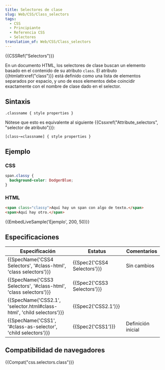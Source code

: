 ```yaml
---
title: Selectores de clase
slug: Web/CSS/Class_selectors
tags:
  - CSS
  - Principiante
  - Referencia CSS
  - Selectores
translation_of: Web/CSS/Class_selectors
---
```


{{CSSRef("Selectors")}}

En un documento HTML, los selectores de clase buscan un elemento basado en el contenido de su atributo `class`. El atributo {{htmlattrxref("class")}} está definido como una lista de elementos separados por espacio, y uno de esos elementos debe coincidir exactamente con el nombre de clase dado en el selector.

## Sintaxis

```
.classname { style properties }
```

Nótese que esto es equivalente al siguiente {{Cssxref("Attribute_selectors", "selector de atributo")}}:

```
[class~=classname] { style properties }
```

## Ejemplo

### CSS

```css
span.classy {
  background-color: DodgerBlue;
}
```

### HTML

```html
<span class="classy">Aquí hay un span con algo de texto.</span>
<span>Aquí hay otro.</span>
```

{{EmbedLiveSample('Ejemplo', 200, 50)}}

## Especificaciones

| Especificación                                                                               | Estatus                              | Comentarios        |
| -------------------------------------------------------------------------------------------- | ------------------------------------ | ------------------ |
| {{SpecName('CSS4 Selectors', '#class-html', 'class selectors')}}         | {{Spec2('CSS4 Selectors')}} | Sin cambios        |
| {{SpecName('CSS3 Selectors', '#class-html', 'class selectors')}}         | {{Spec2('CSS3 Selectors')}} |                    |
| {{SpecName('CSS2.1', 'selector.html#class-html', 'child selectors')}} | {{Spec2('CSS2.1')}}             |                    |
| {{SpecName('CSS1', '#class-as-selector', 'child selectors')}}             | {{Spec2('CSS1')}}             | Definición inicial |

## Compatibilidad de navegadores

{{Compat("css.selectors.class")}}
